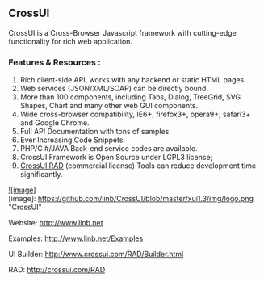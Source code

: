 ## CrossUI

CrossUI is a Cross-Browser Javascript framework with cutting-edge functionality for rich web application.

### Features & Resources :

  1.  Rich client-side API, works with any backend or static HTML pages.
  2.  Web services (JSON/XML/SOAP) can be directly bound.
  3.  More than 100 components, including Tabs, Dialog, TreeGrid, SVG Shapes, Chart and many other web GUI components.
  4.  Wide cross-browser compatibility, IE6+, firefox3+, opera9+, safari3+ and Google Chrome.
  5.  Full API Documentation with tons of samples.
  6.  Ever Increasing Code Snippets.
  7.  PHP/C #/JAVA Back-end service codes are available.
  8.  CrossUI Framework is Open Source under LGPL3 license;
  9.  [CrossUI RAD](http://www.crossui.com) (commercial license) Tools can reduce development time significantly. 

 [![image]](http://www.linb.net/)  
[image]: https://github.com/linb/CrossUI/blob/master/xui1.3/img/logo.png "CrossUI"  


Website: http://www.linb.net

Examples: http://www.linb.net/Examples

UI Builder: http://www.crossui.com/RAD/Builder.html

RAD: http://crossui.com/RAD
